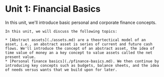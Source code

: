 # Unit 1: Financial Basics

In this unit, we'll introduce basic personal and corporate finance concepts. 

```{topic} Finance Basic Outline
In this unit, we will discuss the following topics:

* [Abstract assets](./assets.md) are a theortectical model of an asset, i.e., an abstract asset is series of current and future cash flows. We'll introduce the concept of an abstract asset, the idea of time value of money an a key concept to value assets called the net present value.
* [Personal finance basics](./pfinance-basics.md). We then continue by introducing key concepts such as budgets, balance sheets, and the idea of needs versus wants that we build upon for later.
```